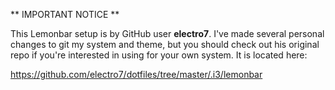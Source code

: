 ** IMPORTANT NOTICE **

This Lemonbar setup is by GitHub user **electro7**. I've made several personal
changes to git my system and theme, but you should check out his original repo
if you're interested in using for your own system. It is located here:

https://github.com/electro7/dotfiles/tree/master/.i3/lemonbar
